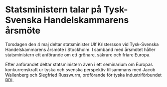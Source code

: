 # Statsministern talar på Tysk-Svenska Handelskammarens årsmöte

Torsdagen den 4 maj deltar statsminister Ulf Kristersson vid Tysk-Svenska Handelskammarens årsmöte i Stockholm. I samband med årsmötet håller statsministern ett anförande om ett grönare, säkrare och friare Europa.

Efter anförandet deltar statsministern även i ett seminarium om Europas konkurrenskraft ur tyska och svenska perspektiv tillsammans med Jacob Wallenberg och Siegfried Russwurm, ordförande för tyska industriförbundet BDI.
